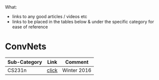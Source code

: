 What:
 - links to any good articles / videos etc
 - links to be placed in the tables below & under the specific category for ease of reference

# ConvNets
Sub-Category | Link  | Comment
--- | --- |---
CS231n|[click](https://www.youtube.com/playlist?list=PLkt2uSq6rBVctENoVBg1TpCC7OQi31AlC)|Winter 2016
